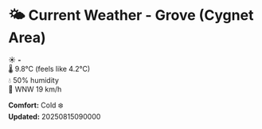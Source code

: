 # 🌤️ Current Weather - Grove (Cygnet Area)

☀️ **-**  
🌡️ 9.8°C (feels like 4.2°C)  
💧 50% humidity  
💨 WNW 19 km/h  

**Comfort:** Cold ❄️  
**Updated:** 20250815090000
